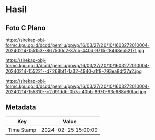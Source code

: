 # Hasil

## Foto C Plano

https://sirekap-obj-formc.kpu.go.id/dcdd/pemilu/ppwp/16/03/27/20/10/1603272010004-20240214-155153--867500c2-37cb-440d-9715-f8468eb52171.jpg

https://sirekap-obj-formc.kpu.go.id/dcdd/pemilu/ppwp/16/03/27/20/10/1603272010004-20240214-155221--d7268bf1-1a32-4940-a1f8-793ea8df37a2.jpg

https://sirekap-obj-formc.kpu.go.id/dcdd/pemilu/ppwp/16/03/27/20/10/1603272010004-20240214-155310--c2d91ddb-0b7a-40bb-8970-93e688d60fad.jpg


## Metadata

| Key        | Value               |
| ---------- | ------------------- |
| Time Stamp | 2024-02-25 15:00:00 |



